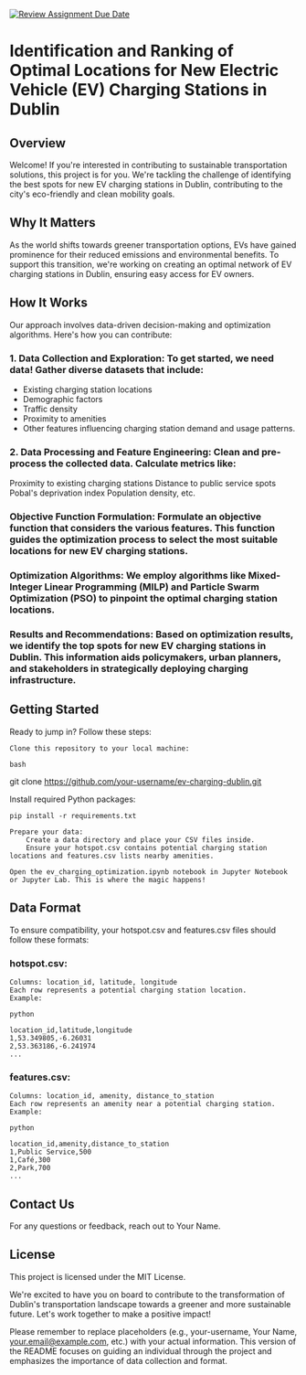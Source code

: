 [![Review Assignment Due Date](https://classroom.github.com/assets/deadline-readme-button-24ddc0f5d75046c5622901739e7c5dd533143b0c8e959d652212380cedb1ea36.svg)](https://classroom.github.com/a/foXtNvtG)



# Identification and Ranking of Optimal Locations for New Electric Vehicle (EV) Charging Stations in Dublin

## Overview

Welcome! If you're interested in contributing to sustainable transportation solutions, this project is for you. We're tackling the challenge of identifying the best spots for new EV charging stations in Dublin, contributing to the city's eco-friendly and clean mobility goals.

## Why It Matters

As the world shifts towards greener transportation options, EVs have gained prominence for their reduced emissions and environmental benefits. To support this transition, we're working on creating an optimal network of EV charging stations in Dublin, ensuring easy access for EV owners.

## How It Works

Our approach involves data-driven decision-making and optimization algorithms. Here's how you can contribute:

### 1. Data Collection and Exploration: To get started, we need data! Gather diverse datasets that include:
   - Existing charging station locations
   - Demographic factors
   - Traffic density
   - Proximity to amenities
   - Other features influencing charging station demand and usage patterns.

### 2. Data Processing and Feature Engineering: Clean and pre-process the collected data. Calculate metrics like:
   Proximity to existing charging stations
   Distance to public service spots
   Pobal's deprivation index
   Population density, etc.

### Objective Function Formulation: Formulate an objective function that considers the various features. This function guides the optimization process to select the most suitable locations for new EV charging stations.

### Optimization Algorithms: We employ algorithms like Mixed-Integer Linear Programming (MILP) and Particle Swarm Optimization (PSO) to pinpoint the optimal charging station locations.

### Results and Recommendations: Based on optimization results, we identify the top spots for new EV charging stations in Dublin. This information aids policymakers, urban planners, and stakeholders in strategically deploying charging infrastructure.

## Getting Started

Ready to jump in? Follow these steps:

    Clone this repository to your local machine:

    bash

git clone https://github.com/your-username/ev-charging-dublin.git

Install required Python packages:

    pip install -r requirements.txt

    Prepare your data:
        Create a data directory and place your CSV files inside.
        Ensure your hotspot.csv contains potential charging station locations and features.csv lists nearby amenities.

    Open the ev_charging_optimization.ipynb notebook in Jupyter Notebook or Jupyter Lab. This is where the magic happens!

## Data Format

To ensure compatibility, your hotspot.csv and features.csv files should follow these formats:

### hotspot.csv:

    Columns: location_id, latitude, longitude
    Each row represents a potential charging station location.
    Example:

    python

    location_id,latitude,longitude
    1,53.349805,-6.26031
    2,53.363186,-6.241974
    ...

### features.csv:

    Columns: location_id, amenity, distance_to_station
    Each row represents an amenity near a potential charging station.
    Example:

    python

    location_id,amenity,distance_to_station
    1,Public Service,500
    1,Café,300
    2,Park,700
    ...

## Contact Us

For any questions or feedback, reach out to Your Name.

## License

This project is licensed under the MIT License.

We're excited to have you on board to contribute to the transformation of Dublin's transportation landscape towards a greener and more sustainable future. Let's work together to make a positive impact!

Please remember to replace placeholders (e.g., your-username, Your Name, your.email@example.com, etc.) with your actual information. This version of the README focuses on guiding an individual through the project and emphasizes the importance of data collection and format.
